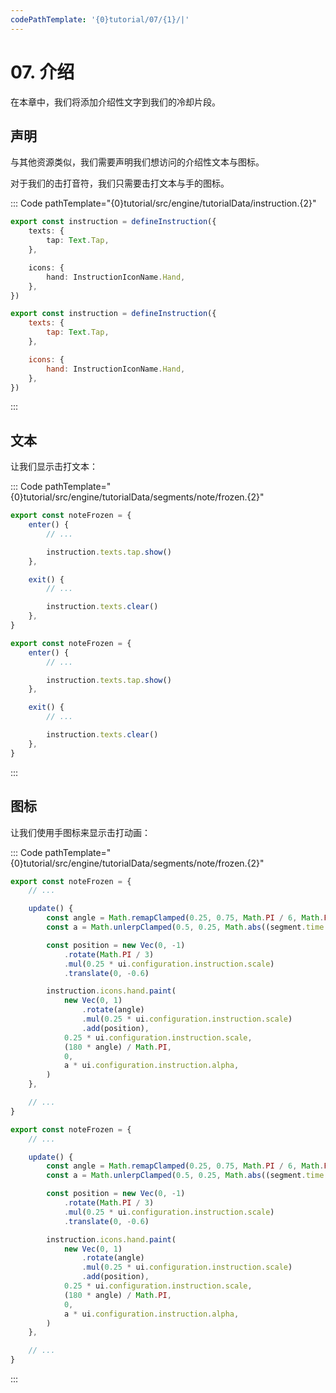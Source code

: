```yaml
---
codePathTemplate: '{0}tutorial/07/{1}/|'
---
```


# 07. 介绍

在本章中，我们将添加介绍性文字到我们的冷却片段。

## 声明

与其他资源类似，我们需要声明我们想访问的介绍性文本与图标。

对于我们的击打音符，我们只需要击打文本与手的图标。

::: Code pathTemplate="{0}tutorial/src/engine/tutorialData/instruction.{2}"

```ts
export const instruction = defineInstruction({
    texts: {
        tap: Text.Tap,
    },

    icons: {
        hand: InstructionIconName.Hand,
    },
})
```

```js
export const instruction = defineInstruction({
    texts: {
        tap: Text.Tap,
    },

    icons: {
        hand: InstructionIconName.Hand,
    },
})
```

:::

## 文本

让我们显示击打文本：

::: Code pathTemplate="{0}tutorial/src/engine/tutorialData/segments/note/frozen.{2}"

```ts
export const noteFrozen = {
    enter() {
        // ...

        instruction.texts.tap.show()
    },

    exit() {
        // ...

        instruction.texts.clear()
    },
}
```

```js
export const noteFrozen = {
    enter() {
        // ...

        instruction.texts.tap.show()
    },

    exit() {
        // ...

        instruction.texts.clear()
    },
}
```

:::

## 图标

让我们使用手图标来显示击打动画：

::: Code pathTemplate="{0}tutorial/src/engine/tutorialData/segments/note/frozen.{2}"

```ts
export const noteFrozen = {
    // ...

    update() {
        const angle = Math.remapClamped(0.25, 0.75, Math.PI / 6, Math.PI / 3, segment.time % 1)
        const a = Math.unlerpClamped(0.5, 0.25, Math.abs((segment.time % 1) - 0.5))

        const position = new Vec(0, -1)
            .rotate(Math.PI / 3)
            .mul(0.25 * ui.configuration.instruction.scale)
            .translate(0, -0.6)

        instruction.icons.hand.paint(
            new Vec(0, 1)
                .rotate(angle)
                .mul(0.25 * ui.configuration.instruction.scale)
                .add(position),
            0.25 * ui.configuration.instruction.scale,
            (180 * angle) / Math.PI,
            0,
            a * ui.configuration.instruction.alpha,
        )
    },

    // ...
}
```

```js
export const noteFrozen = {
    // ...

    update() {
        const angle = Math.remapClamped(0.25, 0.75, Math.PI / 6, Math.PI / 3, segment.time % 1)
        const a = Math.unlerpClamped(0.5, 0.25, Math.abs((segment.time % 1) - 0.5))

        const position = new Vec(0, -1)
            .rotate(Math.PI / 3)
            .mul(0.25 * ui.configuration.instruction.scale)
            .translate(0, -0.6)

        instruction.icons.hand.paint(
            new Vec(0, 1)
                .rotate(angle)
                .mul(0.25 * ui.configuration.instruction.scale)
                .add(position),
            0.25 * ui.configuration.instruction.scale,
            (180 * angle) / Math.PI,
            0,
            a * ui.configuration.instruction.alpha,
        )
    },

    // ...
}
```

:::
